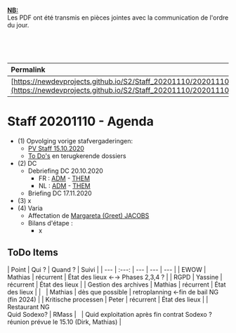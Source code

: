 <link rel="stylesheet" href="https://newdevprojects.github.io/S2/S2.css">
<link rel="stylesheet" href="S2.css">

<u><b>NB:</b></u>  
Les PDF ont été transmis en pièces jointes avec la communication de l'ordre du jour.  

&nbsp;

&nbsp;

| Permalink |
| :--- |
| [https://newdevprojects.github.io/S2/Staff_20201110/20201110_Staff_Agenda.html](https://newdevprojects.github.io/S2/Staff_20201110/20201110_Staff_Agenda.html) | 

# Staff 20201110 - Agenda

* (1) Opvolging vorige stafvergaderingen:
	* [PV Staff 15.10.2020](https://newdevprojects.github.io/S2/Staff_20201015/20201015_Staff_PV.html)
	* [To Do's](#todo) en terugkerende dossiers
* (2) DC 
	* Debriefing DC 20.10.2020
		* FR : [ADM](https://newdevprojects.github.io/S2/Staff/20201020_Adm_FR.pdf) - [THEM](https://newdevprojects.github.io/S2/Staff/20201020_Them_FR.pdf)
		* NL : [ADM](https://newdevprojects.github.io/S2/Staff/20201020_Adm_NL.pdf) - [THEM](https://newdevprojects.github.io/S2/Staff/20201020_Them_NL.pdf)
	* Briefing DC 17.11.2020
* (3) x
* (4) Varia
	* Affectation de [Margareta (Greet) JACOBS](Staff_20201110\20201023_Mail_MJacobs.md)
	* Bilans d'étape :
		* x

<a name="todo"> </a>

## ToDo Items

| Point | Qui ? | Quand ? | Suivi |
| --- | :---: | --- | --- | --- |
| EWOW | Mathias | récurrent | &Eacute;tat des lieux &#8592;&#8594; Phases 2,3,4 ? |
| RGPD | Yassine | récurrent | &Eacute;tat des lieux |
| Gestion des archives | Mathias | récurrent | &Eacute;tat des lieux |
| &nbsp; | Mathias | dès que possible | retroplanning &#8592;fin de bail NG (fin 2024) |
| Kritische processen | Peter | récurrent | &Eacute;tat des lieux |
| Restaurant NG<br>Quid Sodexo? | RMass | &nbsp; | Quid exploitation après fin contrat Sodexo ?<br>réunion prévue le 15.10 (Dirk, Mathias) |

